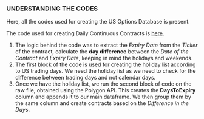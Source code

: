 ### UNDERSTANDING THE CODES

Here, all the codes used for creating the US Options Database is present. </br>

The code used for creating Daily Continuous Contracts is [here](https://github.com/qodeinvestments/Swan-Documentation/blob/main/Database%20Maintenance/US%20Options/Codes/DailyExpiryContracts.ipynb). 
1. The logic behind the code was to extract the *Expiry Date* from the *Ticker* of the contract, calculate the **day difference** between the *Date of the Contract* and *Expiry Date*, keeping in mind the holidays and weekends. 
2. The first block of the code is used for creating the holiday list according to US trading days. We need the holiday list as we need to check for the difference between trading days and not calendar days.
3. Once we have the holiday list, we run the second block of code on the raw file, obtained using the Polygon API. This creates the **DaysToExpiry** column and appends it to our main dataframe. We then group them by the same column and create contracts based on the *Difference in the Days*.
